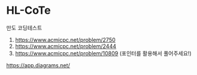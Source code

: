 # HL-CoTe
만도 코딩테스트

1. https://www.acmicpc.net/problem/2750
2. https://www.acmicpc.net/problem/2444
3. https://www.acmicpc.net/problem/10809 (포인터를 활용해서 풀어주세요!)

https://app.diagrams.net/
